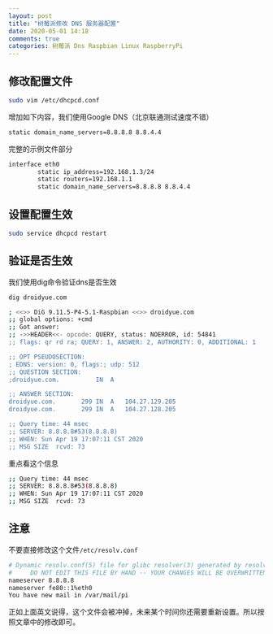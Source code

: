 ```yaml
---
layout: post
title: "树莓派修改 DNS 服务器配置"
date: 2020-05-01 14:18
comments: true
categories: 树莓派 Dns Raspbian Linux RaspberryPi
---
```


## 修改配置文件
```bash
sudo vim /etc/dhcpcd.conf
```

增加如下内容，我们使用Google DNS（北京联通测试速度不错）
```bash
static domain_name_servers=8.8.8.8 8.8.4.4
```
<!--more-->
完整的示例文件部分
```bash
interface eth0
        static ip_address=192.168.1.3/24
        static routers=192.168.1.1
        static domain_name_servers=8.8.8.8 8.8.4.4
```

## 设置配置生效
```bash
sudo service dhcpcd restart
```

## 验证是否生效
我们使用dig命令验证dns是否生效
```bash
dig droidyue.com

; <<>> DiG 9.11.5-P4-5.1-Raspbian <<>> droidyue.com
;; global options: +cmd
;; Got answer:
;; ->>HEADER<<- opcode: QUERY, status: NOERROR, id: 54841
;; flags: qr rd ra; QUERY: 1, ANSWER: 2, AUTHORITY: 0, ADDITIONAL: 1

;; OPT PSEUDOSECTION:
; EDNS: version: 0, flags:; udp: 512
;; QUESTION SECTION:
;droidyue.com.			IN	A

;; ANSWER SECTION:
droidyue.com.		299	IN	A	104.27.129.205
droidyue.com.		299	IN	A	104.27.128.205

;; Query time: 44 msec
;; SERVER: 8.8.8.8#53(8.8.8.8)
;; WHEN: Sun Apr 19 17:07:11 CST 2020
;; MSG SIZE  rcvd: 73
```

重点看这个信息

```bash
;; Query time: 44 msec
;; SERVER: 8.8.8.8#53(8.8.8.8)
;; WHEN: Sun Apr 19 17:07:11 CST 2020
;; MSG SIZE  rcvd: 73
```

## 注意
不要直接修改这个文件`/etc/resolv.conf`
```bash
# Dynamic resolv.conf(5) file for glibc resolver(3) generated by resolvconf(8)
#     DO NOT EDIT THIS FILE BY HAND -- YOUR CHANGES WILL BE OVERWRITTEN
nameserver 8.8.8.8
nameserver fe80::1%eth0
You have new mail in /var/mail/pi
```

正如上面英文说得，这个文件会被冲掉，未来某个时间你还需要重新设置。所以按照文章中的修改即可。

